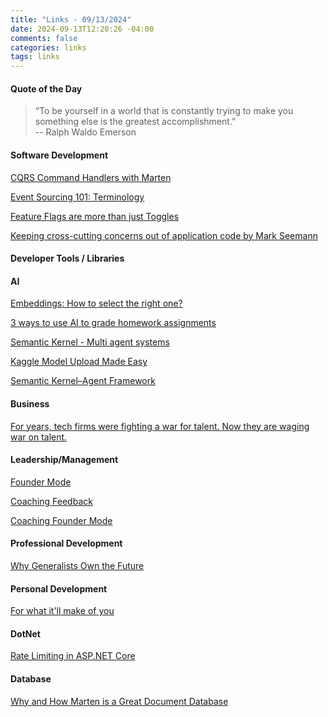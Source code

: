 ```yaml
---
title: "Links - 09/13/2024"
date: 2024-09-13T12:20:26 -04:00
comments: false
categories: links
tags: links
---
```


#### Quote of the Day

<blockquote>“To be yourself in a world that is constantly trying to make you something else is the greatest accomplishment.”<br>
--  Ralph Waldo Emerson
</blockquote>

#### Software Development
[CQRS Command Handlers with Marten](https://jeremydmiller.com/2024/09/09/cqrs-command-handlers-with-marten/)

[Event Sourcing 101: Terminology](https://codeopinion.com/event-sourcing-101-terminology/)

[Feature Flags are more than just Toggles](https://codeopinion.com/feature-flags-are-more-than-just-toggles/)

[Keeping cross-cutting concerns out of application code by Mark Seemann](https://blog.ploeh.dk/2024/09/02/keeping-cross-cutting-concerns-out-of-application-code/)

#### Developer Tools / Libraries
[](https://machinelearningmastery.com/free-tools-every-ml-beginner-should-use/)

#### AI
[Embeddings: How to select the right one?](https://medium.com/google-cloud/embeddings-how-to-select-the-right-one-135032315709)

[3 ways to use AI to grade homework assignments](https://seroter.com/2024/09/12/3-ways-to-use-ai-to-grade-homework-assignments/)

[Semantic Kernel - Multi agent systems](https://bartwullems.blogspot.com/2024/09/semantic-kernel-multi-agent-systems.html)

[Kaggle Model Upload Made Easy](https://medium.com/google-cloud/kaggle-model-upload-made-easy-a74acc5f15d5)

[Semantic Kernel–Agent Framework](https://bartwullems.blogspot.com/2024/09/semantic-kernelagent-framework.html)

#### Business
[For years, tech firms were fighting a war for talent. Now they are waging war on talent.](http://www.rosspettit.com/2024/08/for-years-tech-was-fighting-war-for.html)

#### Leadership/Management
[Founder Mode](https://paulgraham.com/foundermode.html)

[Coaching Feedback](https://www.svpg.com/coaching-feedback/)

[Coaching Founder Mode](https://www.svpg.com/coaching-founder-mode/)

#### Professional Development
[Why Generalists Own the Future](https://every.to/chain-of-thought/why-generalists-own-the-future)

#### Personal Development
[For what it'll make of you](https://world.hey.com/dhh/for-what-it-ll-make-of-you-9469db5c)

#### DotNet
[Rate Limiting in ASP.NET Core](https://asp-blogs.azurewebsites.net/ricardoperes/rate-limiting-in-asp-net-core)

#### Database
[Why and How Marten is a Great Document Database](https://jeremydmiller.com/2024/08/29/why-and-how-marten-is-a-great-document-database/)


